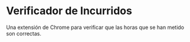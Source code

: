 # Verificador de Incurridos

Una extensión de Chrome para verificar que las horas que se han metido son correctas.

